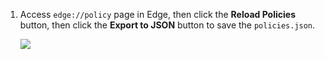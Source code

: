1. Access `edge://policy` page in Edge, then click the **Reload Policies** button, then click the **Export to JSON** button to save the `policies.json`.

   ![](https://joji.blob.core.windows.net/recipe/edge-policy-1.png)